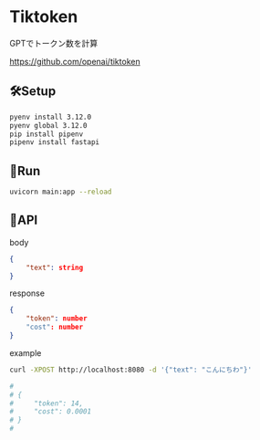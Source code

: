 # Tiktoken

GPTでトークン数を計算

https://github.com/openai/tiktoken

## 🛠️Setup
```sh
pyenv install 3.12.0
pyenv global 3.12.0
pip install pipenv
pipenv install fastapi
```

## 🚀Run

```sh
uvicorn main:app --reload
```

## 📍API

body
```json
{
    "text": string
}
```

response
```json
{
    "token": number
    "cost": number
}
```

example
```sh
curl -XPOST http://localhost:8080 -d '{"text": "こんにちわ"}'

#
# {
#     "token": 14,
#     "cost": 0.0001
# }
#
```

